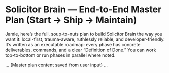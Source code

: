 # Solicitor Brain — End-to-End Master Plan (Start → Ship → Maintain)

Jamie, here’s the full, soup-to-nuts plan to build Solicitor Brain the way you want it: local-first, trauma-aware, ruthlessly reliable, and developer-friendly. It’s written as an executable roadmap: every phase has concrete deliverables, commands, and a clear “Definition of Done.” You can work top-to-bottom or run phases in parallel where noted.

... (Master plan content saved from user input) ...
